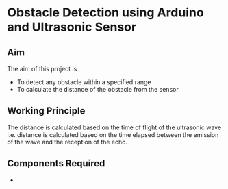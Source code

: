 # **Obstacle Detection using Arduino and Ultrasonic Sensor**

## **Aim**
The aim of this project is 
- To detect any obstacle within a specified range
- To calculate the distance of the obstacle from the sensor

## **Working Principle**
The distance is calculated based on the time of flight of the ultrasonic wave i.e. distance is calculated based on the time elapsed between the emission of the wave and the reception of the echo.

## **Components Required**
- 





